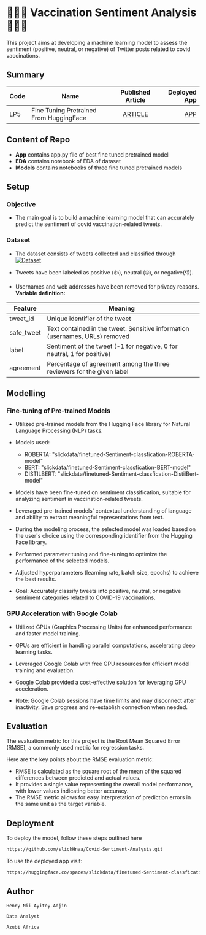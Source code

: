 # 💉💉💉 Vaccination Sentiment Analysis 💉💉💉

This project aims at developing a machine learning model to assess the sentiment (positive, neutral, or negative) of Twitter posts related to covid vaccinations. 

## Summary
| Code      | Name        | Published Article |  Deployed App |
|-----------|-------------|:-------------:|------:|
| LP5 | Fine Tuning Pretrained From HuggingFace |  [ARTICLE](https://medium.com/@hnayiteyadjin/sentimental-analysis-of-covid-vaccines-by-utilizing-pretrained-models-from-huggingface-a7e1e73152b) | [APP](https://huggingface.co/spaces/slickdata/finetuned-Sentiment-classfication-ROBERTA-model-App) |


## Content of Repo
- **App** contains app.py file of best fine tuned pretrained model
- **EDA** contains notebook of EDA of dataset
- **Models** contains notebooks of three fine tuned pretrained models


## Setup
### Objective

- The main goal is to build a machine learning model that can accurately predict the sentiment of covid vaccination-related tweets.


### Dataset

- The dataset consists of tweets collected and classified through [![Dataset](https://img.shields.io/badge/Dataset-Crowdbreaks.org-blue)](https://www.crowdbreaks.org/).

- Tweets have been labeled as positive (👍), neutral (🤐), or negative(👎).

- Usernames and web addresses have been removed for privacy reasons.
**Variable definition:**

| Feature    | Meaning                                                                               |
|------------|---------------------------------------------------------------------------------------|
| tweet_id   | Unique identifier of the tweet                                                        |
| safe_tweet | Text contained in the tweet. Sensitive information (usernames, URLs) removed          |
| label      | Sentiment of the tweet (-1 for negative, 0 for neutral, 1 for positive)               |
| agreement  | Percentage of agreement among the three reviewers for the given label                 |

## Modelling 
### Fine-tuning of Pre-trained Models 
- Utilized pre-trained models from the Hugging Face library for Natural Language Processing (NLP) tasks.

- Models used: 
  - ROBERTA: "slickdata/finetuned-Sentiment-classfication-ROBERTA-model"
  - BERT: "slickdata/finetuned-Sentiment-classfication-BERT-model"
  - DISTILBERT: "slickdata/finetuned-Sentiment-classfication-DistilBert-model"

- Models have been fine-tuned on sentiment classification, suitable for analyzing sentiment in vaccination-related tweets.

- Leveraged pre-trained models' contextual understanding of language and ability to extract meaningful representations from text.

- During the modeling process, the selected model was loaded based on the user's choice using the corresponding identifier from the Hugging Face library.

- Performed parameter tuning and fine-tuning to optimize the performance of the selected models.

- Adjusted hyperparameters (learning rate, batch size, epochs) to achieve the best results.

- Goal: Accurately classify tweets into positive, neutral, or negative sentiment categories related to COVID-19 vaccinations.

### GPU Acceleration with Google Colab
- Utilized GPUs (Graphics Processing Units) for enhanced performance and faster model training.

- GPUs are efficient in handling parallel computations, accelerating deep learning tasks.

- Leveraged Google Colab with free GPU resources for efficient model training and evaluation.

- Google Colab provided a cost-effective solution for leveraging GPU acceleration.

- Note: Google Colab sessions have time limits and may disconnect after inactivity. Save progress and re-establish connection when needed.

## Evaluation
The evaluation metric for this project is the Root Mean Squared Error (RMSE), a commonly used metric for regression tasks. 

Here are the key points about the RMSE evaluation metric:

- RMSE is calculated as the square root of the mean of the squared differences between predicted and actual values.
- It provides a single value representing the overall model performance, with lower values indicating better accuracy.
- The RMSE metric allows for easy interpretation of prediction errors in the same unit as the target variable.

## Deployment
To deploy the model, follow these steps outlined here 

```bash
https://github.com/slickHnaa/Covid-Sentiment-Analysis.git
```
To use the deployed app visit:

```bash
https://huggingface.co/spaces/slickdata/finetuned-Sentiment-classfication-ROBERTA-model-App
```


## Author
`Henry Nii Ayitey-Adjin` 

`Data Analyst`

`Azubi Africa`
